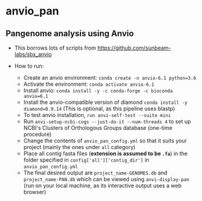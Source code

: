 # anvio_pan
## Pangenome analysis using Anvio

- This borrows lots of scripts from https://github.com/sunbeam-labs/sbx_anvio

- How to run:
  - Create an anvio environment: `conda create -n anvio-6.1 python=3.6`
  - Activate the environment: `conda activate anvio-6.1`
  - Install anvio: `conda install -y -c conda-forge -c bioconda anvio=6.1`
  - Install the anvio-compatible version of diamond `conda install -y diamond=0.9.14` (This is optional, as this pipeline uses blastp)
  - To test anvio installation, `run anvi-self-test --suite mini`
  - Run `anvi-setup-ncbi-cogs --just-do-it --num-threads 4` to set up NCBI's Clusters of Orthologous Groups database (one-time procedure)
  - Change the contents of `anvio_pan_config.yml` so that it suits your project (mainly the ones under `all` category)
  - Place all contig fasta files (**extension is assumed to be `.fa`**) in the folder specified in `config['all']['contig_dir']` in `anvio_pan_config.yml`
  - The final desired output are `project_name-GENOMES.db` and `project_name-PAN.db` which can be viewed using `anvi-display-pan` (run on your local machine, as its interactive output uses a web browser)
